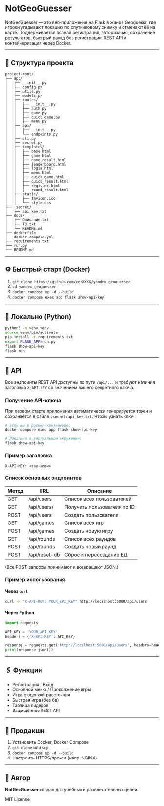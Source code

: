 # NotGeoGuesser

NotGeoGuesser — это веб-приложение на Flask в жанре Geoguessr, где игроки угадывают локацию по спутниковому снимку и отмечают ёё на карте. Поддерживается полная регистрация, авторизация, сохранение результатов, быстрый раунд без регистрации, REST API и контейнеризация через Docker.

---

## 📂 Структура проекта

```
project-root/
├── app/
│   ├── __init__.py
│   ├── config.py
│   ├── utils.py
│   ├── models.py
│   ├── routes/
│   │   ├── __init__.py
│   │   ├── auth.py
│   │   ├── game.py
│   │   ├── quick_game.py
│   │   ├── menu.py
│   ├── api/
│   │   ├── __init__.py
│   │   └── endpoints.py
│   ├── cli.py
│   ├── secret.py
│   ├── templates/
│   │   ├── base.html
│   │   ├── game.html
│   │   ├── game_result.html
│   │   ├── leaderboard.html
│   │   ├── login.html
│   │   ├── menu.html
│   │   ├── quick_game.html
│   │   ├── quick_result.html
│   │   ├── register.html
│   │   ├── round_result.html
│   ├── static/
│   │   ├── favicon.ico
│   │   └── style.css
├── .secret/
│   ├── api_key.txt
├── docs/
│   ├── Описание.txt
│   ├── ТЗ.txt
│   └── README.md
├── dockerfile
├── docker-compose.yml
├── requirements.txt
├── run.py
└── README.md
```

---

## ⚙️ Быстрый старт (Docker)

1. `git clone https://github.com/cerXXXX/yandex_geoguesser`
2. `cd yandex_geoguesser`
3. `docker compose up -d --build`
4. `docker compose exec app flask show-api-key`

---

## 🐍 Локально (Python)

```bash
python3 -m venv venv
source venv/bin/activate
pip install -r requirements.txt
export FLASK_APP=run.py
flask show-api-key
flask run
```

---

## 🔐 API

Все эндпоинты REST API доступны по пути `/api/...` и требуют наличия заголовка `X-API-KEY` со значением вашего секретного ключа.

### Получение API-ключа

При первом старте приложения автоматически генерируется токен и сохраняется в файле `.secret/api_key.txt`. Чтобы узнать ключ:

```bash
# Если вы в Docker-контейнере:
docker compose exec app flask show-api-key

# Локально в виртуальном окружении:
flask show-api-key
```

### Пример заголовка

```
X-API-KEY: <ваш-ключ>
```

### Список основных эндпоинтов

| Метод | URL             | Описание                    |
| ----- | --------------- | --------------------------- |
| GET   | /api/users      | Список всех пользователей   |
| GET   | /api/users/<id> | Получить пользователя по ID |
| POST  | /api/users      | Создать пользователя        |
| GET   | /api/games      | Список всех игр             |
| POST  | /api/games      | Создать новую игру          |
| GET   | /api/rounds     | Список всех раундов         |
| POST  | /api/rounds     | Создать новый раунд         |
| POST  | /api/reset-db   | Сброс и пересоздание БД     |

(Все POST-запросы принимают и возвращают JSON.)
### Пример использования

#### Через `curl`

```bash
curl -H "X-API-KEY: YOUR_API_KEY" http://localhost:5000/api/users
```

#### Через Python

```python
import requests

API_KEY = 'YOUR_API_KEY'
headers = {'X-API-KEY': API_KEY}

response = requests.get('http://localhost:5000/api/users', headers=headers)
print(response.json())
```

---

## 🖇️ Функции

* Регистрация / Вход
* Основной меню / Продолжение игры
* Игра с оценкой расстояния
* Быстрая игра (без бд)
* Таблица лидеров
* Защищённое REST API

---

## 🚀 Продакшн

1. Установить Docker, Docker Compose
2. `git clone` или `scp`
3. `docker compose up -d --build`
4. Настроить HTTPS/прокси (напр. NGINX)

---

## 🙏 Автор

**NotGeoGuesser** создан для учебных и развлекательных целей. 

MIT License
